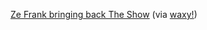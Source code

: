 ---
layout: post
wordpress_id: 1424
wordpress_url: http://noesbueno.com/archives/1424
date: '2012-02-27 19:00:13 -0600'
date_gmt: '2012-02-28 00:00:13 -0600'
body: |
  <p><a href="http://www.kickstarter.com/projects/zefrank/a-show-with-ze-frank">Ze Frank bringing back The Show</a> <span class="via">(via <a href="http://www.waxy.org">waxy!</a>)</span></p>
---
